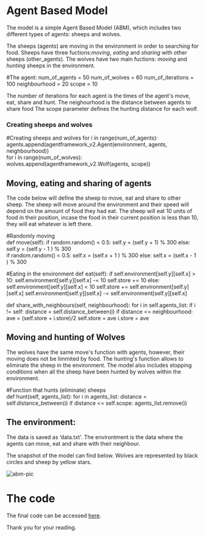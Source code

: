 # Agent Based Model

The model is a simple Agent Based Model (ABM), which includes two different types of agents: sheeps and wolves. 

The sheeps (agents) are moving in the environment in order to searching for food. Sheeps have three fuctions:*moving*, *eating* and *sharing* with other sheeps (other_agents).
The wolves have two main fuctions: *moving* and *hunting* sheeps in the environment.

#The agent:
num_of_agents = 50
num_of_wolves = 60
num_of_iterations = 100
neighbourhood = 20
scope = 10


The number of iterations for each agent is the times of the agent's move, eat, share and hunt.
The neighourhood is the distance between agents to share food
The scope parameter defines the hunting distance for each wolf.

### Creating sheeps and wolves

#Creating sheeps and wolves
for i in range(num_of_agents):
    agents.append(agentframework_v2.Agent(environment, agents, neighbourhood))    
for i in range(num_of_wolves):
    wolves.append(agentframework_v2.Wolf(agents, scope))    
    
    
## Moving, eating and sharing of agents
The code below will define the sheep to move, eat and share to other sheep. 
The sheep will move around the environment and their speed will depend on the amount of food they had eat.
The sheep will eat 10 units of food in their position, incase the food in their current position is less than 10, they will eat whatever is left there.

#Randomly moving      
    def move(self):
        if random.random() < 0.5:
            self.y = (self.y + 1) % 300 
        else:
            self.y = (self.y - 1 ) % 300     
        if random.random() < 0.5:
            self.x = (self.x + 1 ) % 300
        else:
            self.x = (self.x - 1 ) % 300
            
#Eating in the environment
    def eat(self): 
        if self.environment[self.y][self.x] > 10:
            self.environment[self.y][self.x] -= 10
            self.store += 10
        else: 
            self.environment[self.y][self.x] < 10
            self.store += self.environment[self.y][self.x]
            self.environment[self.y][self.x] -= self.environment[self.y][self.x]
            
   def share_with_neighbours(self, neighbourhood):
        for i in self.agents_list: 
            if i != self: 
                distance = self.distance_between(i) 
                if distance <= neighbourhood: 
                    ave = (self.store + i.store)/2 
                    self.store = ave
                    i.store = ave

## Moving and hunting of Wolves
The wolves have the same move's function with agents, however, their moving does not be limmited by food.
The hunting's function allows to eliminate the sheep in the environment. 
The model also includes stopping conditions when all the sheep have been hunted by wolves within the environment.


#Function that hunts (eliminate) sheeps              
    def hunt(self, agents_list):
        for i in agents_list:
            distance = self.distance_between(i) 
            if distance <= self.scope:
               agents_list.remove(i)

## The environment:
The data is saved as ‘data.txt'. The environtment is the data where the agents can move, eat and share with their neighbour.

The snapshot of the model can find below. Wolves are represented by black circles and sheep by yellow stars.

![abm-pic](https://user-images.githubusercontent.com/55794712/68553534-2b47ad80-041a-11ea-9797-38715c957ce9.png)

# The code
The final code can be accessed [here](https://github.com/huongtran-3/ABM-Assignment-1).  


Thank you for your reading.
